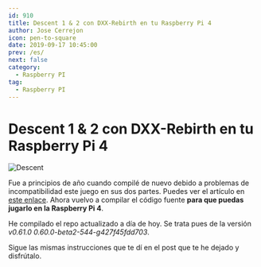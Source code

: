 ```yaml
---
id: 910
title: Descent 1 & 2 con DXX-Rebirth en tu Raspberry Pi 4
author: Jose Cerrejon
icon: pen-to-square
date: 2019-09-17 10:45:00
prev: /es/
next: false
category:
  - Raspberry PI
tag:
  - Raspberry PI
---
```


# Descent 1 & 2 con DXX-Rebirth en tu Raspberry Pi 4

![Descent](/images/2015/03/descent.png)

Fue a principios de año cuando compilé de nuevo debido a problemas de incompatibilidad este juego en sus dos partes. Puedes ver el artículo en [este enlace](/post.php?id=897). Ahora vuelvo a compilar el código fuente **para que puedas jugarlo en la Raspberry Pi 4**.

He compilado el repo actualizado a día de hoy. Se trata pues de la versión *v0.61.0 0.60.0-beta2-544-g427f45fdd703*.

Sigue las mismas instrucciones que te dí en el post que te he dejado y disfrútalo.